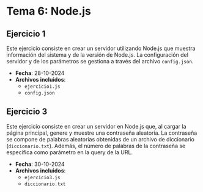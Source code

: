 # Tema 6: Node.js
## Ejercicio 1
Este ejercicio consiste en crear un servidor utilizando Node.js que muestra información del sistema y de la versión de Node.js. La configuración del servidor y de los parámetros se gestiona a través del archivo `config.json`.
- **Fecha**: 28-10-2024
- **Archivos incluidos**:
  - `ejercicio1.js`
  - `config.json`
## Ejercicio 3 
Este ejercicio consiste en crear un servidor en Node.js que, al cargar la página principal, genere y muestre una contraseña aleatoria. La contraseña se compone de palabras aleatorias obtenidas de un archivo de diccionario (`diccionario.txt`). Además, el número de palabras de la contraseña se especifica como parámetro en la query de la URL.
- **Fecha**: 30-10-2024
- **Archivos incluidos**:
  - `ejercicio3.js`
  - `diccionario.txt`
